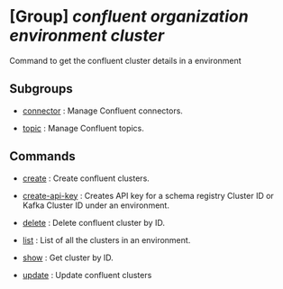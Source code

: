 # [Group] _confluent organization environment cluster_

Command to get the confluent cluster details in a environment

## Subgroups

- [connector](/Commands/confluent/organization/environment/cluster/connector/readme.md)
: Manage Confluent connectors.

- [topic](/Commands/confluent/organization/environment/cluster/topic/readme.md)
: Manage Confluent topics.

## Commands

- [create](/Commands/confluent/organization/environment/cluster/_create.md)
: Create confluent clusters.

- [create-api-key](/Commands/confluent/organization/environment/cluster/_create-api-key.md)
: Creates API key for a schema registry Cluster ID or Kafka Cluster ID under an environment.

- [delete](/Commands/confluent/organization/environment/cluster/_delete.md)
: Delete confluent cluster by ID.

- [list](/Commands/confluent/organization/environment/cluster/_list.md)
: List of all the clusters in an environment.

- [show](/Commands/confluent/organization/environment/cluster/_show.md)
: Get cluster by ID.

- [update](/Commands/confluent/organization/environment/cluster/_update.md)
: Update confluent clusters
